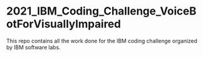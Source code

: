 # 2021_IBM_Coding_Challenge_VoiceBotForVisuallyImpaired
This repo contains all the work done for the IBM coding challenge organized by IBM software labs.
